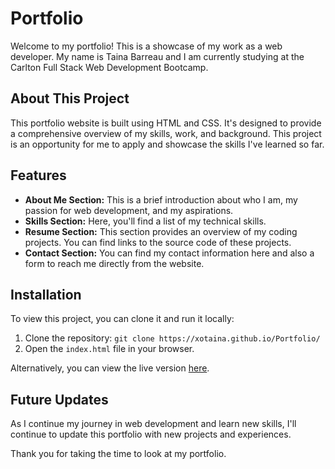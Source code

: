 # Portfolio

Welcome to my portfolio! This is a showcase of my work as a web developer. My name is Taina Barreau and I am currently studying at the Carlton Full Stack Web Development Bootcamp.

## About This Project

This portfolio website is built using HTML and CSS. It's designed to provide a comprehensive overview of my skills, work, and background. This project is an opportunity for me to apply and showcase the skills I've learned so far.

## Features

- **About Me Section:** This is a brief introduction about who I am, my passion for web development, and my aspirations.
- **Skills Section:** Here, you'll find a list of my technical skills.
- **Resume Section:** This section provides an overview of my coding projects. You can find links to the source code of these projects.
- **Contact Section:** You can find my contact information here and also a form to reach me directly from the website.

## Installation

To view this project, you can clone it and run it locally:

1. Clone the repository: `git clone https://xotaina.github.io/Portfolio/`
2. Open the `index.html` file in your browser.

Alternatively, you can view the live version [here](https://xotaina.github.io/portfolio/).

## Future Updates

As I continue my journey in web development and learn new skills, I'll continue to update this portfolio with new projects and experiences.


Thank you for taking the time to look at my portfolio.
